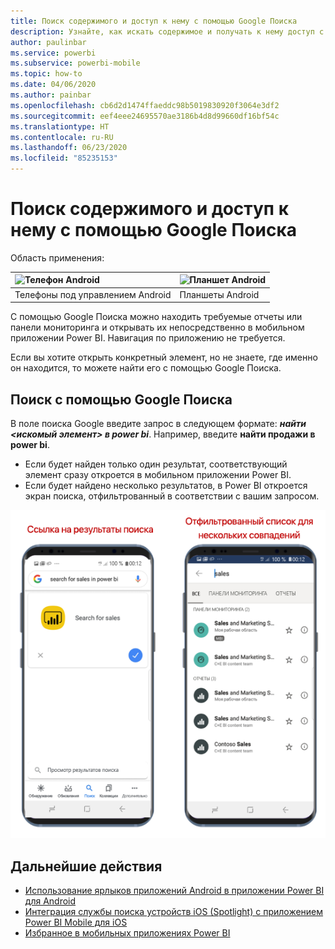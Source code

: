 ```yaml
---
title: Поиск содержимого и доступ к нему с помощью Google Поиска
description: Узнайте, как искать содержимое и получать к нему доступ с помощью Google Поиска.
author: paulinbar
ms.service: powerbi
ms.subservice: powerbi-mobile
ms.topic: how-to
ms.date: 04/06/2020
ms.author: painbar
ms.openlocfilehash: cb6d2d1474ffaeddc98b5019830920f3064e3df2
ms.sourcegitcommit: eef4eee24695570ae3186b4d8d99660df16bf54c
ms.translationtype: HT
ms.contentlocale: ru-RU
ms.lasthandoff: 06/23/2020
ms.locfileid: "85235153"
---
```

# <a name="find-and-access-your-content-with-google-search"></a>Поиск содержимого и доступ к нему с помощью Google Поиска

Область применения:

| ![Телефон Android](./media/mobile-app-find-access-google-search/android-logo-40-px.png) | ![Планшет Android](./media/mobile-app-find-access-google-search/android-logo-40-px.png) |
|:--- |:--- |
| Телефоны под управлением Android |Планшеты Android |

С помощью Google Поиска можно находить требуемые отчеты или панели мониторинга и открывать их непосредственно в мобильном приложении Power BI. Навигация по приложению не требуется.

Если вы хотите открыть конкретный элемент, но не знаете, где именно он находится, то можете найти его с помощью Google Поиска.

## <a name="search-using-google-search"></a>Поиск с помощью Google Поиска

В поле поиска Google введите запрос в следующем формате: ***найти &lt;искомый элемент&gt; в power bi***. Например, введите **найти продажи в power bi**.

* Если будет найден только один результат, соответствующий элемент сразу откроется в мобильном приложении Power BI.
* Если будет найдено несколько результатов, в Power BI откроется экран поиска, отфильтрованный в соответствии с вашим запросом.

![Результат Google Поиска в мобильном приложении Power BI для Android](media/mobile-app-find-access-google-search/mobile-google-search.png)

## <a name="next-steps"></a>Дальнейшие действия
* [Использование ярлыков приложений Android в приложении Power BI для Android](mobile-app-quick-access-shortcuts.md)
* [Интеграция службы поиска устройств iOS (Spotlight) с приложением Power BI Mobile для iOS](mobile-apps-ios-search-integration.md)
* [Избранное в мобильных приложениях Power BI](mobile-apps-favorites.md)
